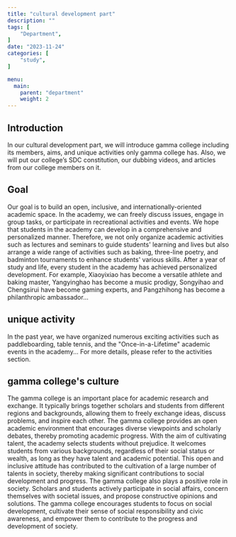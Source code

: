 ```yaml
---
title: "cultural development part"
description: ""
tags: [
    "Department",
]
date: "2023-11-24"
categories: [
    "study",
]

menu:
  main:
    parent: "department"
    weight: 2
---
```


## Introduction

In our cultural development part, we will introduce gamma college including its members, aims, and unique activities only gamma college has. Also, we will put our college’s SDC constitution, our dubbing videos, and articles from our college members on it.

## Goal

Our goal is to build an open, inclusive, and internationally-oriented academic space. In the academy, we can freely discuss issues, engage in group tasks, or participate in recreational activities and events. We hope that students in the academy can develop in a comprehensive and personalized manner. Therefore, we not only organize academic activities such as lectures and seminars to guide students' learning and lives but also arrange a wide range of activities such as baking, three-line poetry, and badminton tournaments to enhance students' various skills. After a year of study and life, every student in the academy has achieved personalized development. For example, Xiaoyixiao has become a versatile athlete and baking master, Yangyinghao has become a music prodigy, Songyihao and Chengsirui have become gaming experts, and Pangzhihong has become a philanthropic ambassador...

## unique activity

In the past year, we have organized numerous exciting activities such as paddleboarding, table tennis, and the "Once-in-a-Lifetime" academic events in the academy... For more details, please refer to the activities section.

## gamma college's culture

The gamma college is an important place for academic research and exchange. It typically brings together scholars and students from different regions and backgrounds, allowing them to freely exchange ideas, discuss problems, and inspire each other. The gamma college provides an open academic environment that encourages diverse viewpoints and scholarly debates, thereby promoting academic progress. With the aim of cultivating talent, the academy selects students without prejudice. It welcomes students from various backgrounds, regardless of their social status or wealth, as long as they have talent and academic potential. This open and inclusive attitude has contributed to the cultivation of a large number of talents in society, thereby making significant contributions to social development and progress. The gamma college also plays a positive role in society. Scholars and students actively participate in social affairs, concern themselves with societal issues, and propose constructive opinions and solutions. The gamma college encourages students to focus on social development, cultivate their sense of social responsibility and civic awareness, and empower them to contribute to the progress and development of society.